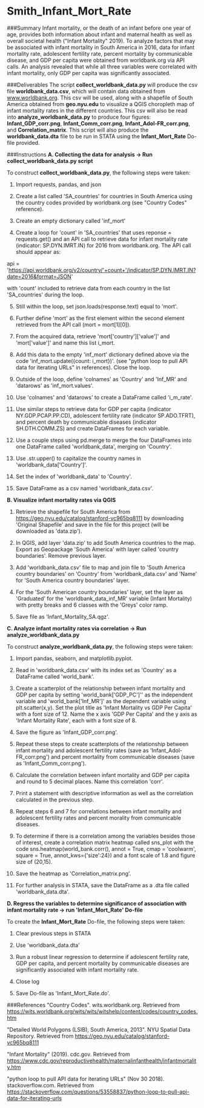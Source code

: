 # Smith_Infant_Mort_Rate

###Summary
Infant mortality, or the death of an infant before one year of age, provides both information about infant and maternal health as well as overall societal health ("Infant Mortality" 2019). To analyze factors that may be associated with infant mortality in South America in 2016, data for infant mortality rate, adolescent fertility rate, percent mortality by communicable disease, and GDP per capita were obtained from worldbank.org via API calls. An analysis revealed that while all three variables were correlated with infant mortality, only GDP per capita was significantly associated.

###Deliverables
The script **collect_worldbank_data.py** will produce the csv file **worldbank_data.csv**, which will contain data obtained from www.worldbank.org. This csv will be used, along with a shapefile of South America obtained from **geo.nyu.edu** to visualize a QGIS choropleth map of infant mortality rates in the different countries. This csv will also be read into **analyze_worldbank_data.py** to produce four figures: **Infant_GDP_corr.png**, **Infant_Comm_corr.png**, **Infant_Adol-FR_corr.png**, and **Correlation_matrix**. This script will also produce the **worldbank_data.dta** file to be run in STATA using the **Infant_Mort_Rate** Do-file provided.

###Instructions
**A. Collecting the data for analysis -> Run collect_worldbank_data.py script**

To construct **collect_worldbank_data.py**, the following steps were taken:

1. Import requests, pandas, and json

2. Create a list called 'SA_countries' for countries in South America using the country codes provided by worldbank.org (see "Country Codes" reference).

3. Create an empty dictionary called 'inf_mort'

4. Create a loop for 'count' in 'SA_countries' that uses reponse = requests.get() and an API call to retrieve data for infant mortality rate (indicator: SP.DYN.IMRT.IN) for 2016 from worldbank.org. The API call should appear as:

api = 'https://api.worldbank.org/v2/country/'+count+'/indicator/SP.DYN.IMRT.IN?date=2016&format=JSON'

with 'count' included to retrieve data from each country in the list 'SA_countries' during the loop.

5. Still within the loop, set json.loads(response.text) equal to 'mort'.

6. Further define 'mort' as the first element within the second element retrieved from the API call (mort = mort[1][0]).

7. From the acquired data, retrieve 'mort['country']['value']' and 'mort['value']' and name this list i_mort.

8. Add this data to the empty 'inf_mort' dictionary defined above via the code 'inf_mort.update({count: i_mort})'. (see "python loop to pull API data for iterating URLs" in references). Close the loop.

9. Outside of the loop, define 'colnames' as 'Country' and 'Inf_MR' and 'datarows' as 'inf_mort.values'.

10. Use 'colnames' and 'datarows' to create a DataFrame called 'i_m_rate'.

11. Use similar steps to retrieve data for GDP per capita (indicator NY.GDP.PCAP.PP.CD), adolescent fertility rate (indicator SP.ADO.TFRT), and percent death by communicable diseases (indicator SH.DTH.COMM.ZS) and create DataFrames for each variable.

12. Use a couple steps using pd.merge to merge the four DataFrames into one DataFrame called 'worldbank_data', merging on 'Country'.

13. Use .str.upper() to capitalize the country names in 'worldbank_data['Country']'.

14. Set the index of 'worldbank_data' to 'Country'.

15. Save DataFrame as a csv named 'worldbank_data.csv'.

**B. Visualize infant mortality rates via QGIS**
1. Retrieve the shapefile for South America from https://geo.nyu.edu/catalog/stanford-vc965bq8111 by downloading 'Original Shapefile' and save in the file for this project (will be downloaded as 'data.zip').

2. In QGIS, add layer 'data.zip' to add South America countries to the map. Export as Geopackage 'South America' with layer called 'country boundaries'. Remove previous layer.

3. Add 'worldbank_data.csv' file to map and join file to 'South America country boundaries' on 'Country' from 'worldbank_data.csv' and 'Name' for 'South America country boundaries' layer.

4. For the 'South American country boundaries' layer, set the layer as 'Graduated' for the 'worldbank_data_inf_MR' variable (Infant Mortality) with pretty breaks and 6 classes with the 'Greys' color ramp.

5. Save file as 'Infant_Mortality_SA.qgz'.

**C. Analyze infant mortality rates via correlation -> Run analyze_worldbank_data.py**

To construct **analyze_worldbank_data.py**, the following steps were taken:

1. Import pandas, seaborn, and matplotlib.pyplot.

2. Read in 'worldbank_data.csv' with its index set as 'Country' as a DataFrame called 'world_bank'.

3. Create a scatterplot of the relationship between infant mortality and GDP per capita by setting 'world_bank['GDP_PC']'' as the independent variable and 'world_bank['Inf_MR']' as the dependent variable using plt.scatter(x,y). Set the plot title as 'Infant Mortality vs GDP Per Capita' with a font size of 12. Name the x axis 'GDP Per Capita' and the y axis as 'Infant Mortality Rate', each with a font size of 8.

4. Save the figure as 'Infant_GDP_corr.png'.

5. Repeat these steps to create scatterplots of the relationship between infant mortality and adolescent fertility rates (save as 'Infant_Adol-FR_corr.png') and percent mortality from communicable diseases (save as 'Infant_Comm_corr.png').

6. Calculate the correlation between infant mortality and GDP per capita and round to 5 decimal places. Name this correlation 'corr'.

7. Print a statement with descriptive information as well as the correlation calculated in the previous step.

8. Repeat steps 6 and 7 for correlations between infant mortality and adolescent fertility rates and percent morality from communicable diseases.

9. To determine if there is a correlation among the variables besides those of interest, create a correlation matrix heatmap called sns_plot with the code sns.heatmap(world_bank.corr(), annot = True, cmap = 'coolwarm', square = True, annot_kws={'size':24}) and a font scale of 1.8 and figure size of (20,15).

10. Save the heatmap as 'Correlation_matrix.png'.

11. For further analysis in STATA, save the DataFrame as a .dta file called 'worldbank_data.dta'.

**D. Regress the variables to determine significance of association with infant mortality rate -> run 'Infant_Mort_Rate' Do-file**

To create the **Infant_Mort_Rate** Do-file, the following steps were taken:

1. Clear previous steps in STATA

2. Use 'worldbank_data.dta'

3. Run a robust linear regression to determine if adolescent fertility rate, GDP per capita, and percent mortality by communicable diseases are significantly associated with infant mortality rate.

4. Close log

5. Save Do-file as 'Infant_Mort_Rate.do'.

###References
"Country Codes". wits.worldbank.org. Retrieved from https://wits.worldbank.org/wits/wits/witshelp/content/codes/country_codes.htm

"Detailed World Polygons (LSIB), South America, 2013". NYU Spatial Data Repository. Retrieved from https://geo.nyu.edu/catalog/stanford-vc965bq8111

"Infant Mortality" (2019). cdc.gov. Retrieved from https://www.cdc.gov/reproductivehealth/maternalinfanthealth/infantmortality.htm

"python loop to pull API data for iterating URLs" (Nov 30 2018). stackoverflow.com. Retrieved from https://stackoverflow.com/questions/53558837/python-loop-to-pull-api-data-for-iterating-urls
